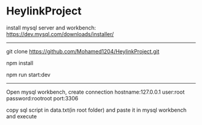 # HeylinkProject

install mysql server and workbench: https://dev.mysql.com/downloads/installer/


---


git clone https://github.com/Mohamed1204/HeylinkProject.git

npm install

npm run start:dev

---

Open mysql workbench, create connection hostname:127.0.0.1 user:root password:rootroot port:3306

copy sql script in data.txt(in root folder) and paste it in mysql workbench and execute
